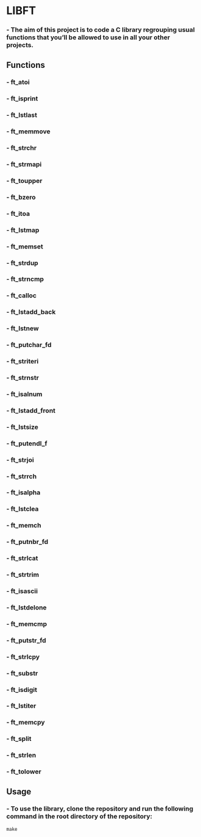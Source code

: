 # LIBFT
### - The aim of this project is to code a C library regrouping usual functions that you’ll be allowed to use in all your other projects.

## Functions
### - ft_atoi
### - ft_isprint
### - ft_lstlast
### - ft_memmove
### - ft_strchr
### - ft_strmapi
### - ft_toupper
### - ft_bzero
### - ft_itoa
### - ft_lstmap
### - ft_memset
### - ft_strdup
### - ft_strncmp
### - ft_calloc
### - ft_lstadd_back
### - ft_lstnew
### - ft_putchar_fd
### - ft_striteri
### - ft_strnstr
### - ft_isalnum
### - ft_lstadd_front
### - ft_lstsize
### - ft_putendl_f
### - ft_strjoi
### - ft_strrch
### - ft_isalpha
### - ft_lstclea
### - ft_memch
### - ft_putnbr_fd
### - ft_strlcat
### - ft_strtrim
### - ft_isascii
### - ft_lstdelone
### - ft_memcmp
### - ft_putstr_fd
### - ft_strlcpy
### - ft_substr
### - ft_isdigit
### - ft_lstiter
### - ft_memcpy
### - ft_split
### - ft_strlen
### - ft_tolower

## Usage
### - To use the library, clone the repository and run the following command in the root directory of the repository:
`make`
